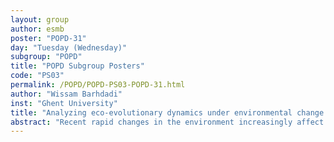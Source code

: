 ```yaml
---
layout: group
author: esmb
poster: "POPD-31"
day: "Tuesday (Wednesday)"
subgroup: "POPD"
title: "POPD Subgroup Posters"
code: "PS03"
permalink: /POPD/POPD-PS03-POPD-31.html
author: "Wissam Barhdadi"
inst: "Ghent University"
title: "Analyzing eco-evolutionary dynamics under environmental change in a physiologically-structured individual-based model"
abstract: "Recent rapid changes in the environment increasingly affect populations around the globe. Theoretical and empirical studies show that both individual life-history traits as well as evolutionary responses could mediate a population's response to these changes. Population models that integrate both ecological processes arising from individual life-history traits and the evolutionary forces acting on these traits can provide better predictions and a general approach for analyzing eco-evolutionary dynamics of populations facing rapid environmental change.We propose an individual-based modelling (IBM) framework adopting standardized submodels representing the life-history of individuals as well as inheritance mechanisms of adaptive traits. IBMs provide an intuitive approach to integrate ecological and evolutionary processes. Adopting an energy-budget based submodel to represent an individual's life-history allows for the emergence of individual fitness within the local environment. Further integration of a quantitative genetic approach to inheritance of adaptive life-history traits (resulting from energy-budget parameters), allows for the modelling of eco-evolutionary feedbacks as a function of the population's environment. In this simulation-based work, we explore the modelling framework to analyze the emerging eco-evolutionary dynamics in a Daphnia magna laboratory population. This analysis underpins the further coupling of evolutionary and ecological theory in populations models."
---
```

